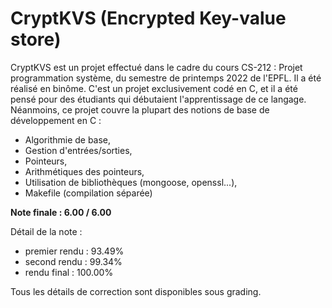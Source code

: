 # CryptKVS (Encrypted Key-value store) 

CryptKVS est un projet effectué dans le cadre du cours CS-212 : Projet programmation système, du semestre de printemps 2022 de l'EPFL. Il a été réalisé en binôme. C'est un projet exclusivement codé en C, et il a été pensé pour des étudiants qui débutaient l'apprentissage de ce langage. Néanmoins, ce projet couvre la plupart des notions de base de développement en C :

- Algorithmie de base,
- Gestion d'entrées/sorties,
- Pointeurs,
- Arithmétiques des pointeurs,
- Utilisation de bibliothèques (mongoose, openssl...),
- Makefile (compilation séparée)

**Note finale : 6.00 / 6.00**
 
Détail de la note :
   - premier rendu : 93.49% 
   - second rendu : 99.34%
   - rendu final : 100.00%
   
Tous les détails de correction sont disponibles sous grading.
